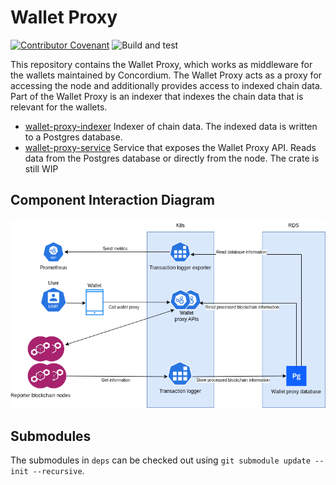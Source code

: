 # Wallet Proxy

[![Contributor Covenant](https://img.shields.io/badge/Contributor%20Covenant-2.0-4baaaa.svg)](https://github.com/Concordium/.github/blob/main/.github/CODE_OF_CONDUCT.md)
![Build and test](https://github.com/Concordium/concordium-node/actions/workflows/build-test.yaml/badge.svg)

This repository contains the Wallet Proxy, which works as middleware for the wallets maintained by 
Concordium. The Wallet Proxy acts as a proxy for accessing the node and additionally provides access to indexed chain data. 
Part of the Wallet Proxy is an indexer that indexes the chain data that is relevant for the wallets.

- [wallet-proxy-indexer](./wallet-proxy-indexer/) 
  Indexer of chain data. The indexed data is written to a Postgres database.
- [wallet-proxy-service](./wallet-proxy-service/) 
  Service that exposes the Wallet Proxy API. Reads data from the Postgres database
  or directly from the node. The crate is still WIP

## Component Interaction Diagram

![Component Interaction Diagram](docs/diagrams/wallet-proxy.drawio.png)

## Submodules

The submodules in `deps` can be checked out using `git submodule update --init --recursive`.
